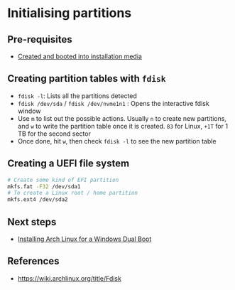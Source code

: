 # Initialising partitions

## Pre-requisites

- [Created and booted into installation media](./create-installation-media.md)

## Creating partition tables with `fdisk`

- `fdisk -l`: Lists all the partitions detected
- `fdisk /dev/sda` / `fdisk /dev/nvme1n1` : Opens the interactive fdisk window
- Use `m` to list out the possible actions. Usually `n` to create new partitions, and `w` to write the partition table once it is created. `83` for Linux, `+1T` for 1 TB for the second sector
- Once done, hit `w`, then check `fdisk -l` to see the new partition table

## Creating a UEFI file system

```sh
# Create some kind of EFI partition
mkfs.fat -F32 /dev/sda1
# To create a Linux root / home partition
mkfs.ext4 /dev/sda2
```

## Next steps

- [Installing Arch Linux for a Windows Dual Boot](./installing-windows-first-dual-boot.md)

## References

- https://wiki.archlinux.org/title/Fdisk